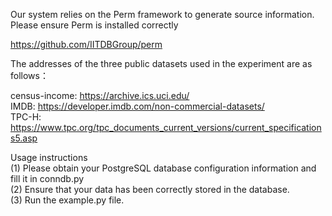 Our system relies on the Perm framework to generate source information. Please ensure Perm is installed correctly  

https://github.com/IITDBGroup/perm  

The addresses of the three public datasets used in the experiment are as follows：  

census-income: https://archive.ics.uci.edu/   
IMDB: https://developer.imdb.com/non-commercial-datasets/  
TPC-H: https://www.tpc.org/tpc_documents_current_versions/current_specifications5.asp  

Usage instructions  
(1) Please obtain your PostgreSQL database configuration information and fill it in conndb.py  
(2) Ensure that your data has been correctly stored in the database.  
(3) Run the example.py file.  
